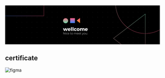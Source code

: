 ![](https://github.com/Hmidqorbani/Hmidqorbani/blob/main/img/header_2.png)

<!-- 💙
I am a programmer and software developer. I love programming and solving complex problems,
and I program in multiple languages, including Python, JavaScript, and Java. On GitHub I share open source projects and useful tools.
I also like to share my experiences and knowledge with others so that we can benefit from joint learning.

🔧 Currently I am looking for opportunities to collaborate on new projects as well as learn and improve my skills.
If you are interested in cooperation or consulting in similar fields,
contact me. I am always open to collaboration and networking. -->




<!-- ### Programming & Markdown, Styling Languages

<img width="40px" height="40px"  src="https://github.com/Hmidqorbani/Hmidqorbani/blob/main/img/lang/javascript.png" alt="javascript" /> <img width="40px" height="40px"  src="https://github.com/Hmidqorbani/Hmidqorbani/blob/main/img/lang/css.png" alt="css" /> <img width="40px" height="40px"  src="https://github.com/Hmidqorbani/Hmidqorbani/blob/main/img/fr/html.png" alt="html" /> <img width="40px" height="40px"  src="https://github.com/Hmidqorbani/Hmidqorbani/blob/main/img/fr/bootstrap.png" alt="bootstrap" /> <img width="40px" height="40px"  src="https://github.com/Hmidqorbani/Hmidqorbani/blob/main/img/fr/sass.png" alt="sass" /> <img width="40px" height="40px"  src="https://github.com/Hmidqorbani/Hmidqorbani/blob/main/img/fr/tailwind.png" alt="tailwind" /> <img width="40px" height="40px"  src="https://github.com/Hmidqorbani/Hmidqorbani/blob/main/img/fr/jquery.png" alt="jquery" /> <img width="40px" height="40px"  src="https://github.com/Hmidqorbani/Hmidqorbani/blob/main/img/fr/react_native.png" alt="react" /> <img width="40px" height="40px"  src="https://github.com/Hmidqorbani/Hmidqorbani/blob/main/img/lang/typescript.png" alt="typescript" /> <img width="40px" height="40px"  src="https://github.com/Hmidqorbani/Hmidqorbani/blob/main/img/fr/markdown.png" alt="markdown" /> <img width="40px" height="40px"  src="https://github.com/Hmidqorbani/Hmidqorbani/blob/main/img/lang/python.png" alt="python" /> <img width="40px" height="40px"  src="https://github.com/Hmidqorbani/Hmidqorbani/blob/main/img/fr/nodejs.png" alt="nodejs" /> <img width="40px" height="40px"  src="https://github.com/Hmidqorbani/Hmidqorbani/blob/main/img/fr/Next.js.png" alt="nextjs" /> <img width="40px" height="40px"  src="https://github.com/Hmidqorbani/Hmidqorbani/blob/main/img/fr/vue_js.png" alt="vuejs" /> <img width="40px" height="40px"  src="https://github.com/Hmidqorbani/Hmidqorbani/blob/main/img/fr/npm.png" alt="npm" />



### Proficient with

<img width="40px" height="40px"  src="https://github.com/Hmidqorbani/Hmidqorbani/blob/main/img/Proficient%20with/figma.png" alt="figma" /> <img width="40px" height="40px"  src="https://github.com/Hmidqorbani/Hmidqorbani/blob/main/img/Proficient%20with/vim.ico" alt="vim" /> <img width="40px" height="40px"  src="https://github.com/Hmidqorbani/Hmidqorbani/blob/main/img/Proficient%20with/studio%20code.png" alt="studio code" /> <img width="40px" height="40px"  src="https://github.com/Hmidqorbani/Hmidqorbani/blob/main/img/Proficient%20with/pycharm.png" alt="pycharm" /> <img width="40px" height="40px"  src="https://github.com/Hmidqorbani/Hmidqorbani/blob/main/img/Proficient%20with/webstorm.png" alt="webstorm" /> <img width="40px" height="40px"  src="https://github.com/Hmidqorbani/Hmidqorbani/blob/main/img/Proficient%20with/after%20effects.png" alt="after effects" /> <img width="40px" height="40px"  src="https://github.com/Hmidqorbani/Hmidqorbani/blob/main/img/Proficient%20with/premiere%20pro.png" alt="premiere pro" /> <img width="40px" height="40px"  src="https://github.com/Hmidqorbani/Hmidqorbani/blob/main/img/Proficient%20with/illustrator.png" alt="illustrator" /> <img width="40px" height="40px"  src="https://github.com/Hmidqorbani/Hmidqorbani/blob/main/img/Proficient%20with/indesign.png" alt="indesign" /> <img width="40px" height="40px"  src="https://github.com/Hmidqorbani/Hmidqorbani/blob/main/img/Proficient%20with/photoshop.png" alt="photoshop" /> <img width="40px" height="40px"  src="https://github.com/Hmidqorbani/Hmidqorbani/blob/main/img/Proficient%20with/lunacy.png" alt="lunacy" /> -->


## certificate

<img width="40px" height="40px"  src="https://github.com/Hmidqorbani/Hmidqorbani/blob/main/img/certificate" alt="figma" />


<br>
<br>


<!-- ![](https://github.com/Hmidqorbani/Hmidqorbani/blob/main/img/header_1.png) -->
